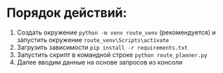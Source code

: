 # Порядок действий:

1. Создать окружение `python -m venv route_venv` (рекомендуется) и запустить окружение `route_venv\Scripts\activate`
2. Загрузить зависимости `pip install -r requirements.txt`
3. Запустить скрипт в командной строке `python route_planner.py`
4. Далее вводим данные на основе запросов из консоли
